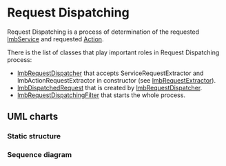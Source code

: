 # Request Dispatching
Request Dispatching is a process of determination of the requested [lmbService](./lmb_service.md) and requested [Action](./action.md).

There is the list of classes that play important roles in Request Dispatching process:

* [lmbRequestDispatcher](./lmb_request_dispatcher.md) that accepts ServiceRequestExtractor and lmbActionRequestExtractor in constructor (see [lmbRequestExtractor](./lmb_request_extractor.md)).
* [lmbDispatchedRequest](./lmb_dispatched_request.md) that is created by [lmbRequestDispatcher](./lmb_request_dispatcher.md).
* [lmbRequestDispatchingFilter](./lmb_request_dispatching_filter.md) that starts the whole process.

## UML charts
### Static structure
### Sequence diagram
